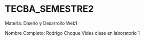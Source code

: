 # TECBA_SEMESTRE2
Materia: Diseño y Desarrollo Web1

Nombre Completo: Rodrigo Choque Vides 
clase en laboratorio 1